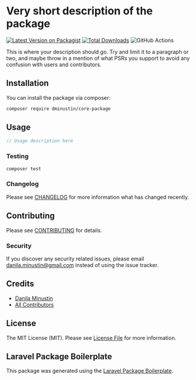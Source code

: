# Very short description of the package

[![Latest Version on Packagist](https://img.shields.io/packagist/v/dminustin/core-package.svg?style=flat-square)](https://packagist.org/packages/dminustin/core-package)
[![Total Downloads](https://img.shields.io/packagist/dt/dminustin/core-package.svg?style=flat-square)](https://packagist.org/packages/dminustin/core-package)
![GitHub Actions](https://github.com/dminustin/core-package/actions/workflows/main.yml/badge.svg)

This is where your description should go. Try and limit it to a paragraph or two, and maybe throw in a mention of what PSRs you support to avoid any confusion with users and contributors.

## Installation

You can install the package via composer:

```bash
composer require dminustin/core-package
```

## Usage

```php
// Usage description here
```

### Testing

```bash
composer test
```

### Changelog

Please see [CHANGELOG](CHANGELOG.md) for more information what has changed recently.

## Contributing

Please see [CONTRIBUTING](CONTRIBUTING.md) for details.

### Security

If you discover any security related issues, please email danila.minustin@gmail.com instead of using the issue tracker.

## Credits

-   [Danila Minustin](https://github.com/dminustin)
-   [All Contributors](../../contributors)

## License

The MIT License (MIT). Please see [License File](LICENSE.md) for more information.

## Laravel Package Boilerplate

This package was generated using the [Laravel Package Boilerplate](https://laravelpackageboilerplate.com).
